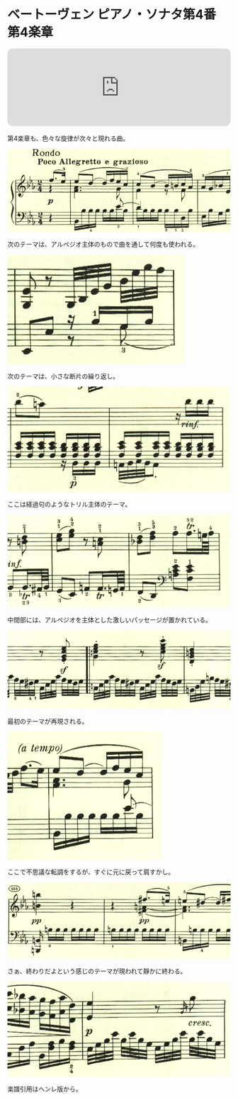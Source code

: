 # ベートーヴェン ピアノ・ソナタ第4番 第4楽章

<iframe height="175" width="100%" title="Media player" src="https://embed.music.apple.com/us/album/piano-sonata-no-4-in-e-flat-major-op-7-iv-rondo-poco/1264936969?i=1264936983&amp;itscg=30200&amp;itsct=music_box_player&amp;ls=1&amp;app=music&amp;mttnsubad=1264936983&amp;theme=auto" id="embedPlayer" style="border:0;border-radius:12px;width:100%;height:175px;max-width:660px" sandbox="allow-forms allow-popups allow-same-origin allow-scripts allow-top-navigation-by-user-activation" allow="autoplay *; encrypted-media *; clipboard-write"></iframe>

第4楽章も、色々な旋律が次々と現れる曲。

<img src="498.jpg">

次のテーマは、アルペジオ主体のもので曲を通して何度も使われる。

<img src="496.jpg">

次のテーマは、小さな断片の繰り返し。

<img src="497.jpg">

ここは経過句のようなトリル主体のテーマ。

<img src="499.jpg">

中間部には、アルペジオを主体とした激しいパッセージが置かれている。

<img src="494.jpg">

最初のテーマが再現される。

<img src="495.jpg">

ここで不思議な転調をするが、すぐに元に戻って肩すかし。

<img src="501.jpg">

さぁ、終わりだよという感じのテーマが現われて靜かに終わる。

<img src="500.jpg">

楽譜引用はヘンレ版から。
